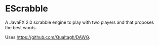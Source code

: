 # EScrabble
A JavaFX 2.0 scrabble engine to play with two players and that proposes the best words.

Uses https://github.com/Qualtagh/DAWG.
